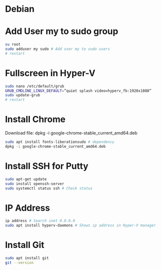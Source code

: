 # Debian

# Add User my to sudo group
```sh
su root
sudo adduser my sudo # Add user my to sudo users
# restart
```

# Fullscreen in Hyper-V
```sh
sudo nano /etc/default/grub
GRUB_CMDLINE_LINUX_DEFAULT=”quiet splash video=hyperv_fb:1920x1080”
sudo update-grub
# restart
```

# Install Chrome
Download file: dpkg -i google-chrome-stable_current_amd64.deb
```sh
sudo apt install fonts-liberationsudo # dependency
dpkg -i google-chrome-stable_current_amd64.deb
```

# Install SSH for Putty
```sh
sudo apt-get update
sudo install openssh-server
sudo systemctl status ssh # Check status
```

# IP Address
```sh
ip address # Search inet 0.0.0.0
sudo apt install hyperv-daemons # Shows ip address in Hyper-V manager
```

# Install Git
```sh
sudo apt install git
git --version
```

